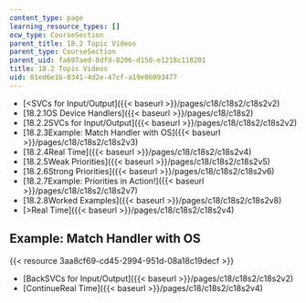 ```yaml
---
content_type: page
learning_resource_types: []
ocw_type: CourseSection
parent_title: 18.2 Topic Videos
parent_type: CourseSection
parent_uid: fa697aed-8dfd-8206-d150-e1218c118201
title: 18.2 Topic Videos
uid: 81ed6e1b-0341-4d2e-47cf-a19e06093477
---
```


*   [\<SVCs for Input/Output]({{< baseurl >}}/pages/c18/c18s2/c18s2v2)
*   [18.2.1OS Device Handlers]({{< baseurl >}}/pages/c18/c18s2)
*   [18.2.2SVCs for Input/Output]({{< baseurl >}}/pages/c18/c18s2/c18s2v2)
*   [18.2.3Example: Match Handler with OS]({{< baseurl >}}/pages/c18/c18s2/c18s2v3)
*   [18.2.4Real Time]({{< baseurl >}}/pages/c18/c18s2/c18s2v4)
*   [18.2.5Weak Priorities]({{< baseurl >}}/pages/c18/c18s2/c18s2v5)
*   [18.2.6Strong Priorities]({{< baseurl >}}/pages/c18/c18s2/c18s2v6)
*   [18.2.7Example: Priorities in Action!]({{< baseurl >}}/pages/c18/c18s2/c18s2v7)
*   [18.2.8Worked Examples]({{< baseurl >}}/pages/c18/c18s2/c18s2v8)
*   [\>Real Time]({{< baseurl >}}/pages/c18/c18s2/c18s2v4)

Example: Match Handler with OS
------------------------------

{{< resource 3aa8cf69-cd45-2994-951d-08a18c19decf >}}

*   [BackSVCs for Input/Output]({{< baseurl >}}/pages/c18/c18s2/c18s2v2)
*   [ContinueReal Time]({{< baseurl >}}/pages/c18/c18s2/c18s2v4)